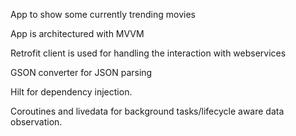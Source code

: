 App to show some currently trending movies

App is architectured with MVVM

Retrofit client is used for handling the interaction with webservices

GSON converter for JSON parsing

Hilt for dependency injection.

Coroutines and livedata for background tasks/lifecycle aware data observation.
